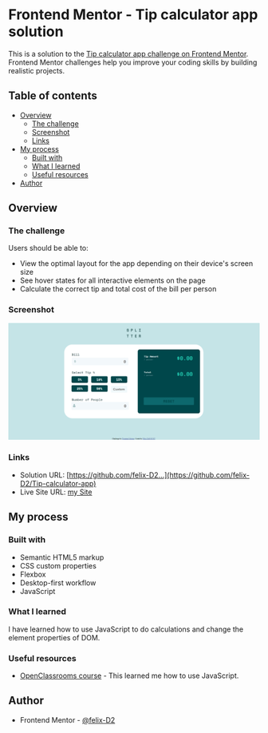 # Frontend Mentor - Tip calculator app solution

This is a solution to the [Tip calculator app challenge on Frontend Mentor](https://www.frontendmentor.io/challenges/tip-calculator-app-ugJNGbJUX). Frontend Mentor challenges help you improve your coding skills by building realistic projects.

## Table of contents

- [Overview](#overview)
  - [The challenge](#the-challenge)
  - [Screenshot](#screenshot)
  - [Links](#links)
- [My process](#my-process)
  - [Built with](#built-with)
  - [What I learned](#what-i-learned)
  - [Useful resources](#useful-resources)
- [Author](#author)


## Overview

### The challenge

Users should be able to:

- View the optimal layout for the app depending on their device's screen size
- See hover states for all interactive elements on the page
- Calculate the correct tip and total cost of the bill per person

### Screenshot

![](/Screenshot.png)


### Links

- Solution URL: [https://github.com/felix-D2...](https://github.com/felix-D2/Tip-calculator-app)
- Live Site URL: [my Site](https://felix-d2.github.io/Tip-calculator-app/)

## My process

### Built with

- Semantic HTML5 markup
- CSS custom properties
- Flexbox
- Desktop-first workflow
- JavaScript


### What I learned

I have learned how to use JavaScript to do calculations and change the element properties of DOM.


### Useful resources

- [OpenClassrooms course]([https://www.example.com](https://openclassrooms.com/fr/courses/5543061-ecrivez-du-javascript-pour-le-web/5543068-comprenez-ce-quest-le-dom)) - This learned me how to use JavaScript.


## Author

- Frontend Mentor - [@felix-D2](https://www.frontendmentor.io/profile/felix-D2)

